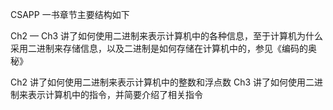 CSAPP 一书章节主要结构如下

Ch2 — Ch3 讲了如何使用二进制来表示计算机中的各种信息，至于计算机为什么采用二进制来存储信息，以及二进制是如何存储在计算机中的，参见《编码的奥秘》

Ch2 讲了如何使用二进制来表示计算机中的整数和浮点数
Ch3 讲了如何使用二进制来表示计算机中的指令，并简要介绍了相关指令